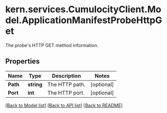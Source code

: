 # kern.services.CumulocityClient.Model.ApplicationManifestProbeHttpGet
The probe's HTTP GET method information.

## Properties

Name | Type | Description | Notes
------------ | ------------- | ------------- | -------------
**Path** | **string** | The HTTP path. | [optional] 
**Port** | **int** | The HTTP port. | [optional] 

[[Back to Model list]](../README.md#documentation-for-models) [[Back to API list]](../README.md#documentation-for-api-endpoints) [[Back to README]](../README.md)

